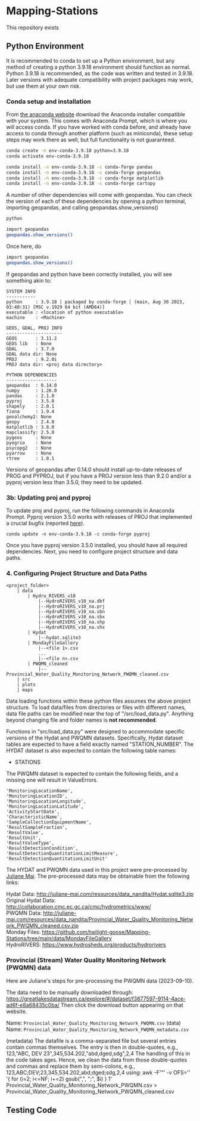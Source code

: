 # Mapping-Stations

This repository exists

## Python Environment
It is recommended to conda to set up a Python environment, but any method of creating a python 3.9.18 environment
should function as normal. Python 3.9.18 is recommended, as the code was written and tested in 3.9.18. Later
versions with adequate compatibility with project packages may work, but use them at your own risk.

### Conda setup and installation
From [the anaconda website](https://www.anaconda.com/) download the Anaconda installer compatible with your system.
This comes with Anaconda Prompt, which is where you will access conda. If you have worked with conda before,
and already have access to conda through another platform (such as miniconda), these setup steps may work there
as well, but full functionality is not guaranteed.

```bash
conda create -n env-conda-3.9.18 python=3.9.18
conda activate env-conda-3.9.18

conda install -n env-conda-3.9.18 -c conda-forge pandas
conda install -n env-conda-3.9.18 -c conda-forge geopandas
conda install -n env-conda-3.9.18 -c conda-forge matplotlib
conda install -n env-conda-3.9.18 -c conda-forge cartopy
```

A number of other dependencies will come with geopandas. You can check the version of each of these dependencies
by opening a python terminal, importing geopandas, and calling geopandas.show_versions()
```bash
python

import geopandas
geopandas.show_versions()
```
Once here, do
```bash
import geopandas
geopandas.show_versions()
```
If geopandas and python have been correctly installed, you will see something akin to:

```
SYSTEM INFO
-----------
python     : 3.9.18 | packaged by conda-forge | (main, Aug 30 2023, 03:40:31) [MSC v.1929 64 bit (AMD64)]
executable : <location of python executable>
machine    : <Machine>

GEOS, GDAL, PROJ INFO
---------------------
GEOS       : 3.11.2
GEOS lib   : None
GDAL       : 3.7.0
GDAL data dir: None
PROJ       : 9.2.0i
PROJ data dir: <proj data directory>

PYTHON DEPENDENCIES
-------------------
geopandas  : 0.14.0
numpy      : 1.26.0
pandas     : 2.1.0
pyproj     : 3.5.0
shapely    : 2.0.1
fiona      : 1.9.4
geoalchemy2: None
geopy      : 2.4.0
matplotlib : 3.8.0
mapclassify: 2.5.0
pygeos     : None
pyogrio    : None
psycopg2   : None
pyarrow    : None
rtree      : 1.0.1
```
Versions of geopandas after 0.14.0 should install up-to-date releases of PROG and PYPROJ, but if you have a PROJ version less than 9.2.0 and/or a pyproj version less than 3.5.0, they need to be updated.

### 3b: Updating proj and pyproj
To update proj and pyproj, run the following commands in Anaconda Prompt. Pyproj version 3.5.0 works with
releases of PROJ that implemented a crucial bugfix (reported [here](https://github.com/geopandas/geopandas/issues/2874)).

```
conda update -n env-conda-3.9.18 -c conda-forge pyproj
```

Once you have pyproj version 3.5.0 installed, you should have all required dependencies.
Next, you need to configure project structure and data paths.

### 4. Configuring Project Structure and Data Paths
```
<project_folder>
    | data
        | Hydro_RIVERS_v10
            |--HydroRIVERS_v10_na.dbf
            |--HydroRIVERS_v10_na.prj
            |--HydroRIVERS_v10_na.sbn
            |--HydroRIVERS_v10_na.sbx
            |--HydroRIVERS_v10_na.shp
            |--HydroRIVERS_v10_na.shx
        | Hydat
            |--hydat.sqlite3
        | MondayFileGallery
            |--<file 1>.csv
            ...
            |--<file n>.csv
        | PWQMN_cleaned
            |--Provincial_Water_Quality_Monitoring_Network_PWQMN_cleaned.csv
    | src
    | plots
    | maps
```
Data loading functions within these python files assumes the above project structure. To load
data/files from directories or files with different names, data file paths can be modified near the
top of "/src/load_data.py". Anything beyond changing file and folder names is **not recommended**.

Functions in "src/load_data.py" were designed to accommodate specific versions of the Hydat and PWQMN
datasets. Specifically, Hydat dataset tables are expected to have a field exactly named "STATION_NUMBER".
The HYDAT dataset is also expected to contain the following table names:

- STATIONS

The PWQMN dataset is expected to contain the following fields, and a missing one will result in ValueErrors.
```
'MonitoringLocationName',
'MonitoringLocationID',
'MonitoringLocationLongitude',
'MonitoringLocationLatitude',
'ActivityStartDate',
'CharacteristicName',
'SampleCollectionEquipmentName',
'ResultSampleFraction',
'ResultValue',
'ResultUnit',
'ResultValueType',
'ResultDetectionCondition',
'ResultDetectionQuantitationLimitMeasure',
'ResultDetectionQuantitationLimitUnit'
```
The HYDAT and PWQMN data used in this project were pre-processed by [Juliane Mai](https://github.com/julemai).
The pre-processed data may be obtainable from the following links:

Hydat Data: http://juliane-mai.com/resources/data_nandita/Hydat.sqlite3.zip \
Original Hydat Data: http://collaboration.cmc.ec.gc.ca/cmc/hydrometrics/www/ \
PWQMN Data: http://juliane-mai.com/resources/data_nandita/Provincial_Water_Quality_Monitoring_Network_PWQMN_cleaned.csv.zip \
Monday Files: https://github.com/twilight-goose/Mapping-Stations/tree/main/data/MondayFileGallery \
HydroRIVERS: https://www.hydrosheds.org/products/hydrorivers

### Provincial (Stream) Water Quality Monitoring Network (PWQMN) data
Here are Juliane's steps for pre-processing the PWQMN data (2023-09-10).

The data need to be manually downloaded through:
https://greatlakesdatastream.ca/explore/#/dataset/f3877597-9114-4ace-ad6f-e8a68435c0ba/
Then click the download button appearing on that website.

Name: `Provincial_Water_Quality_Monitoring_Network_PWQMN.csv` (data)
Name: `Provincial_Water_Quality_Monitoring_Network_PWQMN_metadata.csv`

(metadata)
The datafile is a comma-separated file but several entries contain
commas themselves. The entry is then in double-quotes, e.g.,
123,"ABC, DEV 23",345,534.202,"abd,dged,sdg",2,4
The handling of this in the code takes ages. Hence, we clean the data
from those double-quotes and commas and replace them by semi-colons,
e.g.,
123,ABC;DEV;23,345,534.202,abd;dged;sdg,2,4
using:
awk -F'"' -v OFS='' '{ for (i=2; i<=NF; i+=2) gsub(",", ";", $i) } 1' Provincial_Water_Quality_Monitoring_Network_PWQMN.csv > Provincial_Water_Quality_Monitoring_Network_PWQMN_cleaned.csv


## Testing Code
```commandline

```
